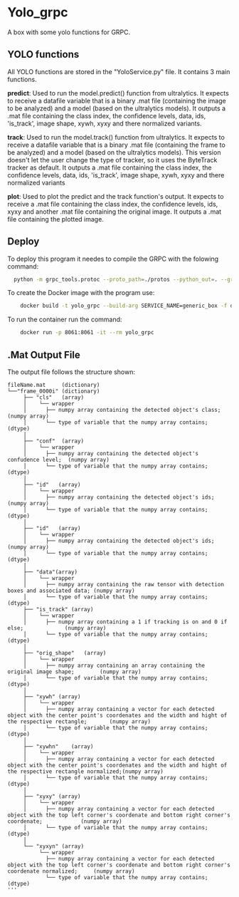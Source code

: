 # Yolo_grpc

A box with some yolo functions for GRPC.

## YOLO functions

All YOLO functions are stored in the "YoloService.py" file. It contains 3 main functions. 

**predict**:
Used to run the model.predict() function from ultralytics. It expects to receive a datafile variable that is a binary .mat file (containing the image to be analyzed) and a model (based on the ultralytics models). It outputs a .mat file containing the class index, the confidence levels, data, ids, 'is_track', image shape, xywh, xyxy and there normalized variants.

**track**:
Used to run the model.track() function from ultralytics. It expects to receive a datafile variable that is a binary .mat file (containing the frame to be analyzed) and a model (based on the ultralytics models). This version doesn't let the user change the type of tracker, so it uses the ByteTrack tracker as default. It outputs a .mat file containing the class index, the confidence levels, data, ids, 'is_track', image shape, xywh, xyxy and there normalized variants

**plot**:
Used to plot the predict and the track function's output. It expects to receive a .mat file containing the class index, the confidence levels, ids, xyxy and another .mat file containing the original image. It outputs a .mat file containing the plotted image.

## Deploy

To deploy this program it needes to compile the GRPC with the folowing command:

```bash
  python -m grpc_tools.protoc --proto_path=./protos --python_out=. --grpc_python_out=. generic_box.proto
```
To create the Docker image with the program use:

```bash
    docker build -t yolo_grpc --build-arg SERVICE_NAME=generic_box -f docker/Dockerfile .
```

To run the container run the command:

```bash
    docker run -p 8061:8061 -it --rm yolo_grpc
```


## .Mat Output File

The output file follows the structure shown:

```
fileName.mat 	 (dictionary)
└──"frame_0000i" (dictionary)
     ├── "cls"	 (array)
     │    └── wrapper
     │  	├── numpy array containing the detected object's class; 		(numpy array)
     │  	└── type of variable that the numpy array contains;			(dtype)
     │
     ├── "conf"	 (array)
     │    └── wrapper
     │  	├── numpy array containing the detected object's confudence level;	(numpy array)
     │  	└── type of variable that the numpy array contains;			(dtype)
     │
     ├── "id"	(array)
     │    └── wrapper
     │  	├── numpy array containing the detected object's ids;			(numpy array)
     │  	└── type of variable that the numpy array contains;			(dtype)
     │
     ├── "id"	(array)
     │    └── wrapper
     │  	├── numpy array containing the detected object's ids;			(numpy array)
     │  	└── type of variable that the numpy array contains;			(dtype)
     │
     ├── "data"(array)
     │    └── wrapper
     │  	├── numpy array containing the raw tensor with detection boxes and associated data;	(numpy array)
     │  	└── type of variable that the numpy array contains;					(dtype)
     ├── "is_track" (array)
     │    └── wrapper
     │  	├── numpy array containing a 1 if tracking is on and 0 if else;				(numpy array)
     │  	└── type of variable that the numpy array contains;					(dtype)
     │
     ├── "orig_shape"	(array)
     │    └── wrapper
     │  	├── numpy array containing an array containing the original image shape;		(numpy array)
     │  	└── type of variable that the numpy array contains;					(dtype)
     │
     ├── "xywh"	(array)
     │    └── wrapper
     │  	├── numpy array containing a vector for each detected object with the center point's coordenates and the width and hight of the respective rectangle;		(numpy array)
     │  	└── type of variable that the numpy array contains;														(dtype)
     │
     ├── "xywhn"	(array)
     │    └── wrapper
     │  	├── numpy array containing a vector for each detected object with the center point's coordenates and the width and hight of the respective rectangle normalized;(numpy array)
     │  	└── type of variable that the numpy array contains;														(dtype)
     │
     ├── "xyxy"	(array)
     │    └── wrapper
     │  	├── numpy array containing a vector for each detected object with the top left corner's coordenate and bottom right corner's coordenate;			(numpy array)
     │  	└── type of variable that the numpy array contains;														(dtype)
     │
     └── "xyxyn" (array)
          └── wrapper
        	├── numpy array containing a vector for each detected object with the top left corner's coordenate and bottom right corner's coordenate normalized;		(numpy array)
        	└── type of variable that the numpy array contains;														(dtype)
'''
